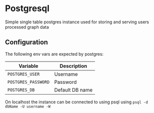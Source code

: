 # Postgresql

Simple single table postgres instance used for storing and serving users processed graph data

## Configuration

The following env vars are expected by postgres:

| Variable     | Description |
| ----------- | ----------- |
| `POSTGRES_USER`      |  Username  |
| `POSTGRES_PASSWORD`      |  Password  |
| `POSTGRES_DB`      |  Default DB name |

On localhost the instance can be connected to using psql using `psql -d dbName -U username -W`